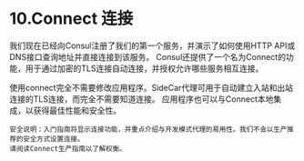 # 10.Connect 连接

我们现在已经向Consul注册了我们的第一个服务，并演示了如何使用HTTP API或DNS接口查询地址并直接连接到该服务。
Consul还提供了一个名为Connect的功能，用于通过加密的TLS连接自动连接，并授权允许哪些服务相互连接。

使用connect完全不需要修改应用程序。SideCar代理可用于自动建立入站和出站连接的TLS连接，而完全不需要知道连接。
应用程序也可以与Connect本地集成，以获得最佳性能和安全性。

```text
安全说明：入门指南将显示连接功能，并重点介绍与开发模式代理的易用性。我们不会以生产推荐的安全方式设置连接。
请阅读Connect生产指南以了解权衡。
```
